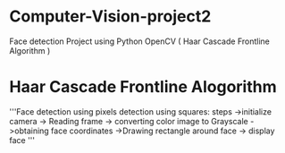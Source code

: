 # Computer-Vision-project2
Face detection Project using Python OpenCV ( Haar Cascade Frontline Algorithm ) 
# Haar Cascade Frontline Alogorithm
'''Face detection using pixels detection using squares:
steps
->initialize camera 
-> Reading frame
-> converting color image to Grayscale 
->obtaining face coordinates 
->Drawing rectangle around face 
-> display face '''
